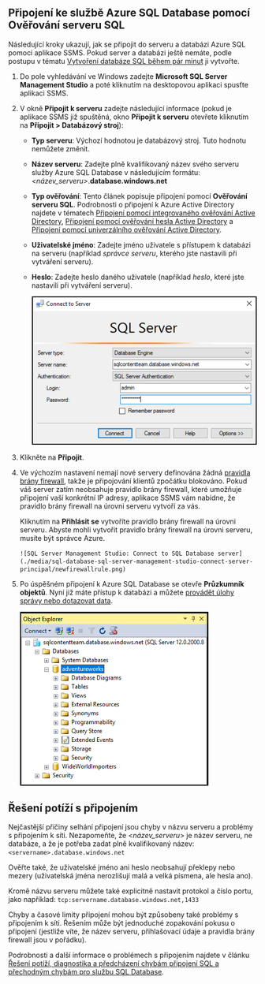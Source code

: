 

## <a name="connect-to-azure-sql-database-using-sql-server-authentication"></a>Připojení ke službě Azure SQL Database pomocí Ověřování serveru SQL
Následující kroky ukazují, jak se připojit do serveru a databázi Azure SQL pomocí aplikace SSMS. Pokud server a databázi ještě nemáte, podle postupu v tématu [Vytvoření databáze SQL během pár minut](../articles/sql-database/sql-database-get-started.md) ji vytvořte.

1. Do pole vyhledávání ve Windows zadejte **Microsoft SQL Server Management Studio** a poté kliknutím na desktopovou aplikaci spusťte aplikaci SSMS.
2. V okně **Připojit k serveru** zadejte následující informace (pokud je aplikace SSMS již spuštěná, okno **Připojit k serveru** otevřete kliknutím na **Připojit > Databázový stroj**):
   
   * **Typ serveru**: Výchozí hodnotou je databázový stroj. Tuto hodnotu nemůžete změnit.
   * **Název serveru**: Zadejte plně kvalifikovaný název svého serveru služby Azure SQL Database v následujícím formátu: *&lt;název_serveru>*.**database.windows.net**
   * **Typ ověřování**: Tento článek popisuje připojení pomocí **Ověřování serveru SQL**. Podrobnosti o připojení k Azure Active Directory najdete v tématech [Připojení pomocí integrovaného ověřování Active Directory](../articles/sql-database/sql-database-aad-authentication.md#connect-using-active-directory-integrated-authentication), [Připojení pomocí ověřování hesla Active Directory](../articles/sql-database/sql-database-aad-authentication.md#connect-using-active-directory-password-authentication) a [Připojení pomocí univerzálního ověřování Active Directory](../articles/sql-database/sql-database-ssms-mfa-authentication.md).
   * **Uživatelské jméno**: Zadejte jméno uživatele s přístupem k databázi na serveru (například *správce serveru*, kterého jste nastavili při vytváření serveru). 
   * **Heslo**: Zadejte heslo daného uživatele (například *heslo*, které jste nastavili při vytváření serveru).
     
       ![SQL Server Management Studio: Připojení k serveru služby SQL Database.](./media/sql-database-sql-server-management-studio-connect-server-principal/connect.png)
3. Klikněte na **Připojit**.
4. Ve výchozím nastavení nemají nové servery definována žádná [pravidla brány firewall](../articles/sql-database/sql-database-firewall-configure.md), takže je připojování klientů zpočátku blokováno. Pokud váš server zatím neobsahuje pravidlo brány firewall, které umožňuje připojení vaší konkrétní IP adresy, aplikace SSMS vám nabídne, že pravidlo brány firewall na úrovni serveru vytvoří za vás.
   
    Kliknutím na **Přihlásit se** vytvoříte pravidlo brány firewall na úrovni serveru. Abyste mohli vytvořit pravidlo brány firewall na úrovni serveru, musíte být správce Azure.
   
       ![SQL Server Management Studio: Connect to SQL Database server](./media/sql-database-sql-server-management-studio-connect-server-principal/newfirewallrule.png)
5. Po úspěšném připojení k Azure SQL Database se otevře **Průzkumník objektů**. Nyní již máte přístup k databázi a můžete [provádět úlohy správy nebo dotazovat data](../articles/sql-database/sql-database-manage-azure-ssms.md).
   
     ![nová brána firewall na úrovni serveru](./media/sql-database-sql-server-management-studio-connect-server-principal/connect-server-principal-5.png)

## <a name="troubleshoot-connection-failures"></a>Řešení potíží s připojením
Nejčastější příčiny selhání připojení jsou chyby v názvu serveru a problémy s připojením k síti. Nezapomeňte, že <*název_serveru*> je název serveru, ne databáze, a že je potřeba zadat plně kvalifikovaný název: `<servername>.database.windows.net`

Ověřte také, že uživatelské jméno ani heslo neobsahují překlepy nebo mezery (uživatelská jména nerozlišují malá a velká písmena, ale hesla ano). 

Kromě názvu serveru můžete také explicitně nastavit protokol a číslo portu, jako například: `tcp:servername.database.windows.net,1433`

Chyby a časové limity připojení mohou být způsobeny také problémy s připojením k síti. Řešením může být jednoduché zopakování pokusu o připojení (jestliže víte, že název serveru, přihlašovací údaje a pravidla brány firewall jsou v pořádku).

Podrobnosti a další informace o problémech s připojením najdete v článku [Řešení potíží, diagnostika a předcházení chybám připojení SQL a přechodným chybám pro službu SQL Database](../articles/sql-database/sql-database-connectivity-issues.md).



<!--HONumber=Nov16_HO2-->


